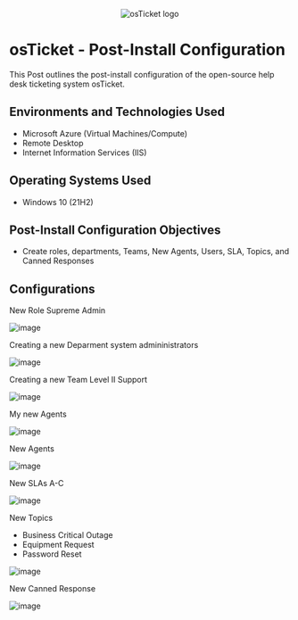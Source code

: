 <p align="center">
<img src="https://i.imgur.com/Clzj7Xs.png" alt="osTicket logo"/>
</p>

<h1>osTicket - Post-Install Configuration</h1>
This Post outlines the post-install configuration of the open-source help desk ticketing system osTicket.<br />


<h2>Environments and Technologies Used</h2>

- Microsoft Azure (Virtual Machines/Compute)
- Remote Desktop
- Internet Information Services (IIS) 

<h2>Operating Systems Used </h2>

- Windows 10</b> (21H2)

<h2>Post-Install Configuration Objectives</h2>

- Create roles, departments, Teams, New Agents, Users, SLA, Topics, and Canned Responses 


<h2>Configurations </h2>

New Role Supreme Admin

![image](https://github.com/KitchReeves/OS-Ticket-config/assets/158783649/c4a5690e-3ac4-44dd-a3db-563060effa04)

Creating a new Deparment system admininistrators

![image](https://github.com/KitchReeves/OS-Ticket-config/assets/158783649/054c0622-6d8c-46a0-8015-c0834ad3b078)

Creating a new Team Level II Support

![image](https://github.com/KitchReeves/OS-Ticket-config/assets/158783649/b4294062-6581-4e2f-81a4-6cc5499f7d7a)

My new Agents

![image](https://github.com/KitchReeves/OS-Ticket-config/assets/158783649/f3eb032b-0efe-4a58-8eab-49682d613beb)

New Agents

![image](https://github.com/KitchReeves/OS-Ticket-config/assets/158783649/850bf6bb-4f77-463c-9c78-546e7557b529)

New SLAs A-C

![image](https://github.com/KitchReeves/OS-Ticket-config/assets/158783649/dfee1ecf-1dbc-4194-8c7d-a1178203ffdc)

New Topics 
- Business Critical Outage
- Equipment Request
- Password Reset

![image](https://github.com/KitchReeves/OS-Ticket-config/assets/158783649/92cae283-0d9f-44a9-94e3-8f8fff1e35f1)

New Canned Response

![image](https://github.com/KitchReeves/OS-Ticket-config/assets/158783649/c17925a3-7cbd-43e8-a05e-5a7b05e43ef0)








